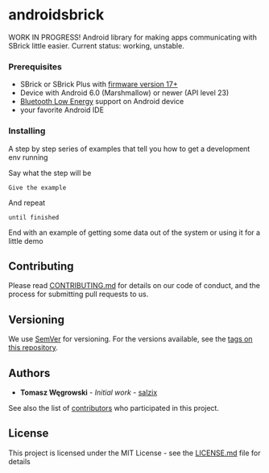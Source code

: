 # androidsbrick
WORK IN PROGRESS! 
Android library for making apps communicating with SBrick little easier. Current status: working, unstable.

### Prerequisites
* SBrick or SBrick Plus with [firmware version 17+](https://social.sbrick.com/wiki/view/pageId/11/slug/the-sbrick-ble-protocol)
* Device with Android 6.0 (Marshmallow) or newer (API level 23)
* [Bluetooth Low Energy](https://developer.android.com/guide/topics/connectivity/bluetooth-le) support on Android device
* your favorite Android IDE

### Installing

A step by step series of examples that tell you how to get a development env running

Say what the step will be

```
Give the example
```

And repeat

```
until finished
```

End with an example of getting some data out of the system or using it for a little demo

## Contributing

Please read [CONTRIBUTING.md](https://gist.github.com/PurpleBooth/b24679402957c63ec426) for details on our code of conduct, and the process for submitting pull requests to us.

## Versioning

We use [SemVer](http://semver.org/) for versioning. For the versions available, see the [tags on this repository](https://github.com/salzix/androidsbrick/tags). 

## Authors

* **Tomasz Węgrowski** - *Initial work* - [salzix](https://github.com/salzix)

See also the list of [contributors](https://github.com/salzix/androidsbrick/contributors) who participated in this project.

## License

This project is licensed under the MIT License - see the [LICENSE.md](LICENSE.md) file for details

